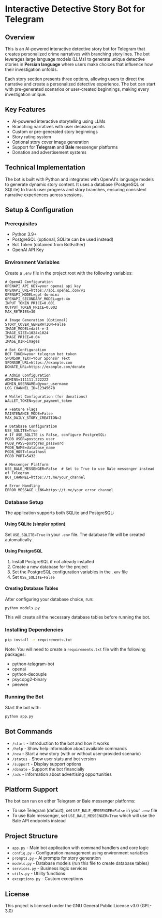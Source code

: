 # Interactive Detective Story Bot for Telegram

## Overview
This is an AI-powered interactive detective story bot for Telegram that creates personalized crime narratives with branching storylines. The bot leverages large language models (LLMs) to generate unique detective stories in **Persian language** where users make choices that influence how their investigation unfolds.

Each story section presents three options, allowing users to direct the narrative and create a personalized detective experience. The bot can start with pre-generated scenarios or user-created beginnings, making every investigation unique.

## Key Features
- AI-powered interactive storytelling using LLMs
- Branching narratives with user decision points
- Custom or pre-generated story beginnings
- Story rating system
- Optional story cover image generation
- Support for **Telegram** and **Bale** messenger platforms
- Donation and advertisement systems

## Technical Implementation
The bot is built with Python and integrates with OpenAI's language models to generate dynamic story content. It uses a database (PostgreSQL or SQLite) to track user progress and story branches, ensuring consistent narrative experiences across sessions.

## Setup & Configuration

### Prerequisites
- Python 3.9+
- PostgreSQL (optional, SQLite can be used instead)
- Bot Token (obtained from BotFather)
- OpenAI API Key

### Environment Variables
Create a `.env` file in the project root with the following variables:

```env
# OpenAI Configuration
OPENAPI_API_KEY=your_openai_api_key
OPENAPI_URL=https://api.openai.com/v1
OPENAPI_MODEL=gpt-4o-mini
OPENAPI_SECONDARY_MODEL=gpt-4o
INPUT_TOKEN_PRICE=0.001
OUTPUT_TOKEN_PRICE=0.002
MAX_RETRIES=30

# Image Generation (Optional)
STORY_COVER_GENERATION=False
IMAGE_MODEL=dall-e-3
IMAGE_SIZE=1024x1024
IMAGE_PRICE=0.04
IMAGE_DIR=images

# Bot Configuration
BOT_TOKEN=your_telegram_bot_token
SPONSOR_TEXT=Your Sponsor Text
SPONSOR_URL=https://example.com
DONATE_URL=https://example.com/donate

# Admin Configuration
ADMINS=111111,222222
ADMIN_USERNAME=@your_username
LOG_CHANNEL_ID=12345678

# Wallet Configuration (for donations)
WALLET_TOKEN=your_payment_token

# Feature Flags
MAINTENANCE_MODE=False
MAX_DAILY_STORY_CREATION=2

# Database Configuration
USE_SQLITE=True
# If USE_SQLITE is False, configure PostgreSQL:
PGDB_USER=postgres_user
PGDB_PASS=postgres_password
PGDB_NAME=database_name
PGDB_HOST=localhost
PGDB_PORT=5432

# Messenger Platform
USE_BALE_MESSENGER=False  # Set to True to use Bale messenger instead of Telegram
BOT_CHANNEL=https://t.me/your_channel

# Error Handling
ERROR_MESSAGE_LINK=https://t.me/your_error_channel
```

### Database Setup
The application supports both SQLite and PostgreSQL:

#### Using SQLite (simpler option)
Set `USE_SQLITE=True` in your `.env` file. The database file will be created automatically.

#### Using PostgreSQL
1. Install PostgreSQL if not already installed
2. Create a new database for the project
3. Set the PostgreSQL configuration variables in the `.env` file
4. Set `USE_SQLITE=False`

#### Creating Database Tables
After configuring your database choice, run:
```bash
python models.py
```
This will create all the necessary database tables before running the bot.

### Installing Dependencies
```bash
pip install -r requirements.txt
```

Note: You will need to create a `requirements.txt` file with the following packages:
- python-telegram-bot
- openai
- python-decouple
- psycopg2-binary
- peewee

### Running the Bot
Start the bot with:
```bash
python app.py
```

## Bot Commands
- `/start` - Introduction to the bot and how it works
- `/help` - Show help information about available commands
- `/new` - Start a new story (with or without user-provided scenario)
- `/status` - Show user stats and bot version
- `/support` - Display support options
- `/donate` - Support the bot financially
- `/ads` - Information about advertising opportunities

## Platform Support
The bot can run on either Telegram or Bale messenger platforms:
- To use Telegram (default), set `USE_BALE_MESSENGER=False` in your `.env` file
- To use Bale messenger, set `USE_BALE_MESSENGER=True` which will use the Bale API endpoints instead

## Project Structure
- `app.py` - Main bot application with command handlers and core logic
- `config.py` - Configuration management using environment variables
- `prompts.py` - AI prompts for story generation
- `models.py` - Database models (run this file to create database tables)
- `services.py` - Business logic services
- `utils.py` - Utility functions
- `exceptions.py` - Custom exceptions

## License
This project is licensed under the GNU General Public License v3.0 (GPL-3.0)

